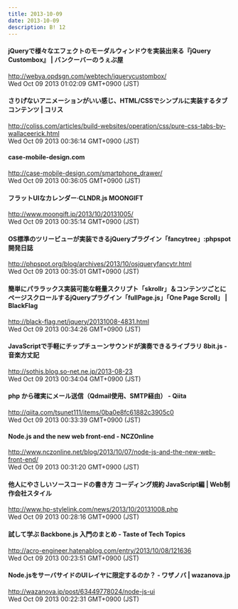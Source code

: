 ```yaml
---
title: 2013-10-09
date: 2013-10-09
description: B! 12
---
```


#### jQueryで様々なエフェクトのモーダルウィンドウを実装出来る『jQuery Custombox』 | バンクーバーのうぇぶ屋
http://webya.opdsgn.com/webtech/jquerycustombox/<br>
Wed Oct 09 2013 01:02:09 GMT+0900 (JST)<br>


####   さりげないアニメーションがいい感じ、HTML/CSSでシンプルに実装するタブコンテンツ | コリス
http://coliss.com/articles/build-websites/operation/css/pure-css-tabs-by-wallaceerick.html<br>
Wed Oct 09 2013 00:36:14 GMT+0900 (JST)<br>


#### case-mobile-design.com
http://case-mobile-design.com/smartphone_drawer/<br>
Wed Oct 09 2013 00:36:05 GMT+0900 (JST)<br>


#### フラットUIなカレンダー·CLNDR.js MOONGIFT
http://www.moongift.jp/2013/10/20131005/<br>
Wed Oct 09 2013 00:35:14 GMT+0900 (JST)<br>


#### OS標準のツリービューが実装できるjQueryプラグイン「fancytree」:phpspot開発日誌
http://phpspot.org/blog/archives/2013/10/osjqueryfancytr.html<br>
Wed Oct 09 2013 00:35:01 GMT+0900 (JST)<br>


#### 簡単にパララックス実装可能な軽量スクリプト「skrollr」＆コンテンツごとにページスクロールするjQueryプラグイン「fullPage.js」「One Page Scroll」 | BlackFlag
http://black-flag.net/jquery/20131008-4831.html<br>
Wed Oct 09 2013 00:34:26 GMT+0900 (JST)<br>


#### JavaScriptで手軽にチップチューンサウンドが演奏できるライブラリ 8bit.js - 音楽方丈記
http://sothis.blog.so-net.ne.jp/2013-08-23<br>
Wed Oct 09 2013 00:34:04 GMT+0900 (JST)<br>


#### php から確実にメール送信（Qdmail使用、SMTP経由） - Qiita
http://qiita.com/tsunet111/items/0ba0e8fc61882c3905c0<br>
Wed Oct 09 2013 00:33:39 GMT+0900 (JST)<br>


#### Node.js and the new web front-end - NCZOnline
http://www.nczonline.net/blog/2013/10/07/node-js-and-the-new-web-front-end/<br>
Wed Oct 09 2013 00:31:20 GMT+0900 (JST)<br>


#### 他人にやさしいソースコードの書き方 コーディング規約 JavaScript編 | Web制作会社スタイル
http://www.hp-stylelink.com/news/2013/10/20131008.php<br>
Wed Oct 09 2013 00:28:16 GMT+0900 (JST)<br>


#### 試して学ぶ Backbone.js 入門のまとめ - Taste of Tech Topics
http://acro-engineer.hatenablog.com/entry/2013/10/08/121636<br>
Wed Oct 09 2013 00:23:51 GMT+0900 (JST)<br>


#### Node.jsをサーバサイドのUIレイヤに限定するのか？ - ワザノバ | wazanova.jp
http://wazanova.jp/post/63449778024/node-js-ui<br>
Wed Oct 09 2013 00:22:31 GMT+0900 (JST)<br>


